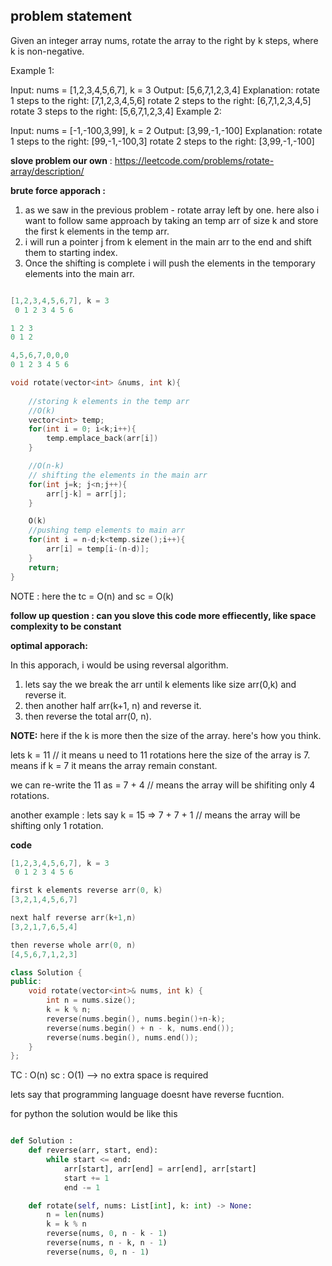 ## problem statement 
Given an integer array nums, rotate the array to the right by k steps, where k is non-negative.

Example 1:

Input: nums = [1,2,3,4,5,6,7], k = 3
Output: [5,6,7,1,2,3,4]
Explanation:
rotate 1 steps to the right: [7,1,2,3,4,5,6]
rotate 2 steps to the right: [6,7,1,2,3,4,5]
rotate 3 steps to the right: [5,6,7,1,2,3,4]
Example 2:

Input: nums = [-1,-100,3,99], k = 2
Output: [3,99,-1,-100]
Explanation: 
rotate 1 steps to the right: [99,-1,-100,3]
rotate 2 steps to the right: [3,99,-1,-100]

**slove problem our own** : https://leetcode.com/problems/rotate-array/description/

**brute force apporach :**
1. as we saw in the previous problem - rotate array left by one. here also i want to follow same approach by 
taking an temp arr of size k and store the first k elements in the temp arr. 
2. i will run a pointer j from k element in the main arr to the end and shift them to starting index. 
3. Once the shifting is complete i will push the elements in the temporary elements into the main arr. 

```cpp

[1,2,3,4,5,6,7], k = 3
 0 1 2 3 4 5 6 

1 2 3 
0 1 2

4,5,6,7,0,0,0
0 1 2 3 4 5 6 

void rotate(vector<int> &nums, int k){
    
    //storing k elements in the temp arr
    //O(k)
    vector<int> temp;
    for(int i = 0; i<k;i++){
        temp.emplace_back(arr[i])
    }

    //O(n-k)
    // shifting the elements in the main arr
    for(int j=k; j<n;j++){
        arr[j-k] = arr[j];
    }

    O(k)
    //pushing temp elements to main arr 
    for(int i = n-d;k<temp.size();i++){
        arr[i] = temp[i-(n-d)];
    }
    return;
} 
```
NOTE : here the tc = O(n) and sc = O(k)

**follow up question : can you slove this code more effiecently, like space complexity to be constant**

**optimal apporach:**

In this apporach, i would be using reversal algorithm. 
1. lets say the we break the arr until k elements like size arr(0,k) and reverse it.
2. then another half arr(k+1, n) and reverse it. 
3. then reverse the total arr(0, n).

**NOTE:** here if the k is more then the size of the array. 
here's how  you think. 

lets k = 11 // it means u need to 11 rotations
here the size of the array is 7. 
means if k = 7 it means the array remain constant. 

we can re-write the 11 as = 7 + 4 // means the array will be shifiting only 4 rotations. 

another example : lets say k = 15 => 7 + 7 + 1 // means the array will be shifting only 1 rotation. 

**code**
```cpp
[1,2,3,4,5,6,7], k = 3
 0 1 2 3 4 5 6 

first k elements reverse arr(0, k)
[3,2,1,4,5,6,7] 

next half reverse arr(k+1,n)
[3,2,1,7,6,5,4]

then reverse whole arr(0, n)
[4,5,6,7,1,2,3]

class Solution {
public:
    void rotate(vector<int>& nums, int k) {
        int n = nums.size();
        k = k % n;
        reverse(nums.begin(), nums.begin()+n-k);
        reverse(nums.begin() + n - k, nums.end());
        reverse(nums.begin(), nums.end());
    }
};

```
TC : O(n) 
sc : O(1) --> no extra space is required

lets say that programming language doesnt have reverse fucntion. 

for python the solution would be like this 

```python

def Solution : 
    def reverse(arr, start, end): 
        while start <= end:
            arr[start], arr[end] = arr[end], arr[start]
            start += 1
            end -= 1

    def rotate(self, nums: List[int], k: int) -> None:
        n = len(nums)
        k = k % n
        reverse(nums, 0, n - k - 1)
        reverse(nums, n - k, n - 1)
        reverse(nums, 0, n - 1)



```